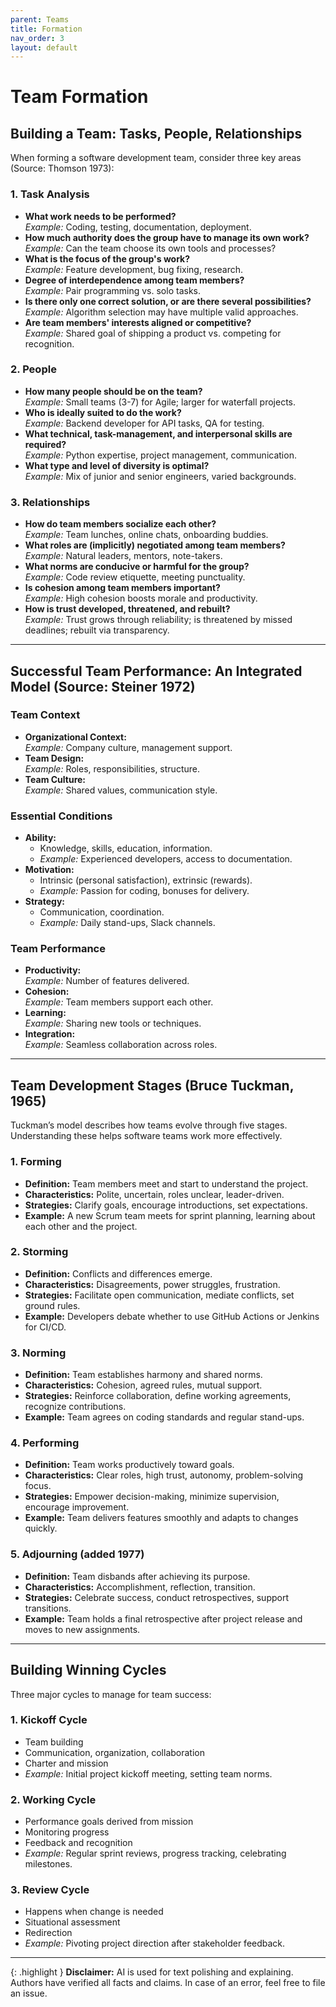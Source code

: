 ```yaml
---
parent: Teams
title: Formation
nav_order: 3
layout: default
---
```


# Team Formation

## Building a Team: Tasks, People, Relationships

When forming a software development team, consider three key areas (Source: Thomson 1973):

### 1. Task Analysis
- **What work needs to be performed?**  
  *Example:* Coding, testing, documentation, deployment.
- **How much authority does the group have to manage its own work?**  
  *Example:* Can the team choose its own tools and processes?
- **What is the focus of the group's work?**  
  *Example:* Feature development, bug fixing, research.
- **Degree of interdependence among team members?**  
  *Example:* Pair programming vs. solo tasks.
- **Is there only one correct solution, or are there several possibilities?**  
  *Example:* Algorithm selection may have multiple valid approaches.
- **Are team members' interests aligned or competitive?**  
  *Example:* Shared goal of shipping a product vs. competing for recognition.

### 2. People
- **How many people should be on the team?**  
  *Example:* Small teams (3-7) for Agile; larger for waterfall projects.
- **Who is ideally suited to do the work?**  
  *Example:* Backend developer for API tasks, QA for testing.
- **What technical, task-management, and interpersonal skills are required?**  
  *Example:* Python expertise, project management, communication.
- **What type and level of diversity is optimal?**  
  *Example:* Mix of junior and senior engineers, varied backgrounds.

### 3. Relationships
- **How do team members socialize each other?**  
  *Example:* Team lunches, online chats, onboarding buddies.
- **What roles are (implicitly) negotiated among team members?**  
  *Example:* Natural leaders, mentors, note-takers.
- **What norms are conducive or harmful for the group?**  
  *Example:* Code review etiquette, meeting punctuality.
- **Is cohesion among team members important?**  
  *Example:* High cohesion boosts morale and productivity.
- **How is trust developed, threatened, and rebuilt?**  
  *Example:* Trust grows through reliability; is threatened by missed deadlines; rebuilt via transparency.

---

## Successful Team Performance: An Integrated Model (Source: Steiner 1972)

### Team Context
- **Organizational Context:**  
  *Example:* Company culture, management support.
- **Team Design:**  
  *Example:* Roles, responsibilities, structure.
- **Team Culture:**  
  *Example:* Shared values, communication style.

### Essential Conditions
- **Ability:**  
  - Knowledge, skills, education, information.
  - *Example:* Experienced developers, access to documentation.
- **Motivation:**  
  - Intrinsic (personal satisfaction), extrinsic (rewards).
  - *Example:* Passion for coding, bonuses for delivery.
- **Strategy:**  
  - Communication, coordination.
  - *Example:* Daily stand-ups, Slack channels.

### Team Performance
- **Productivity:**  
  *Example:* Number of features delivered.
- **Cohesion:**  
  *Example:* Team members support each other.
- **Learning:**  
  *Example:* Sharing new tools or techniques.
- **Integration:**  
  *Example:* Seamless collaboration across roles.

---

## Team Development Stages (Bruce Tuckman, 1965)

Tuckman’s model describes how teams evolve through five stages. Understanding these helps software teams work more effectively.

### 1. Forming
- **Definition:** Team members meet and start to understand the project.
- **Characteristics:** Polite, uncertain, roles unclear, leader-driven.
- **Strategies:** Clarify goals, encourage introductions, set expectations.
- **Example:** A new Scrum team meets for sprint planning, learning about each other and the project.

### 2. Storming
- **Definition:** Conflicts and differences emerge.
- **Characteristics:** Disagreements, power struggles, frustration.
- **Strategies:** Facilitate open communication, mediate conflicts, set ground rules.
- **Example:** Developers debate whether to use GitHub Actions or Jenkins for CI/CD.

### 3. Norming
- **Definition:** Team establishes harmony and shared norms.
- **Characteristics:** Cohesion, agreed rules, mutual support.
- **Strategies:** Reinforce collaboration, define working agreements, recognize contributions.
- **Example:** Team agrees on coding standards and regular stand-ups.

### 4. Performing
- **Definition:** Team works productively toward goals.
- **Characteristics:** Clear roles, high trust, autonomy, problem-solving focus.
- **Strategies:** Empower decision-making, minimize supervision, encourage improvement.
- **Example:** Team delivers features smoothly and adapts to changes quickly.

### 5. Adjourning (added 1977)
- **Definition:** Team disbands after achieving its purpose.
- **Characteristics:** Accomplishment, reflection, transition.
- **Strategies:** Celebrate success, conduct retrospectives, support transitions.
- **Example:** Team holds a final retrospective after project release and moves to new assignments.

---

## Building Winning Cycles

Three major cycles to manage for team success:

### 1. Kickoff Cycle
- Team building
- Communication, organization, collaboration
- Charter and mission
- *Example:* Initial project kickoff meeting, setting team norms.

### 2. Working Cycle
- Performance goals derived from mission
- Monitoring progress
- Feedback and recognition
- *Example:* Regular sprint reviews, progress tracking, celebrating milestones.

### 3. Review Cycle
- Happens when change is needed
- Situational assessment
- Redirection
- *Example:* Pivoting project direction after stakeholder feedback.

---

{: .highlight }
**Disclaimer:** AI is used for text polishing and explaining. Authors have verified all facts and claims. In case of an error, feel free to file an issue.
